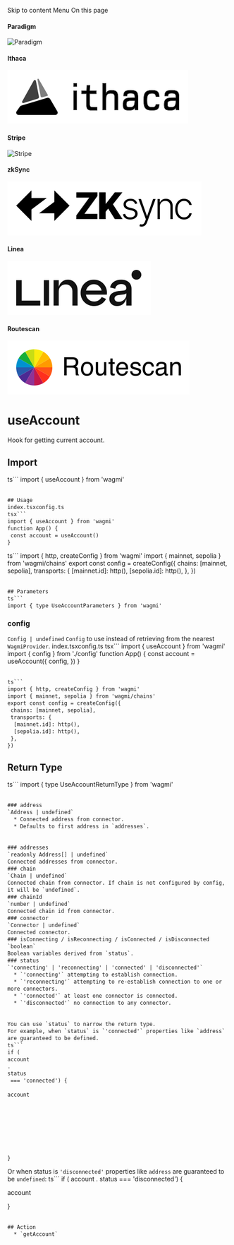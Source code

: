 Skip to content 
Menu
On this page
#### Paradigm
![Paradigm](https://raw.githubusercontent.com/wevm/.github/main/content/sponsors/paradigm-light.svg)
#### Ithaca
![Ithaca](https://raw.githubusercontent.com/wevm/.github/main/content/sponsors/ithaca-light.svg)
#### Stripe
![Stripe](https://raw.githubusercontent.com/wevm/.github/main/content/sponsors/stripe-light.svg)
#### zkSync
![zkSync](https://raw.githubusercontent.com/wevm/.github/main/content/sponsors/zksync-light.svg)
#### Linea
![Linea](https://raw.githubusercontent.com/wevm/.github/main/content/sponsors/linea-light.svg)
#### Routescan
![Routescan](https://raw.githubusercontent.com/wevm/.github/main/content/sponsors/routescan-light.svg)
# useAccount ​
Hook for getting current account.
## Import ​
ts```
import { useAccount } from 'wagmi'
```

## Usage ​
index.tsxconfig.ts
tsx```
import { useAccount } from 'wagmi'
function App() {
 const account = useAccount()
}
```

ts```
import { http, createConfig } from 'wagmi'
import { mainnet, sepolia } from 'wagmi/chains'
export const config = createConfig({
 chains: [mainnet, sepolia],
 transports: {
  [mainnet.id]: http(),
  [sepolia.id]: http(),
 },
})
```

## Parameters ​
ts```
import { type UseAccountParameters } from 'wagmi'
```

### config ​
`Config | undefined`
`Config` to use instead of retrieving from the nearest `WagmiProvider`.
index.tsxconfig.ts
tsx```
import { useAccount } from 'wagmi'
import { config } from './config'
function App() {
 const account = useAccount({
  config,
 })
}
```

ts```
import { http, createConfig } from 'wagmi'
import { mainnet, sepolia } from 'wagmi/chains'
export const config = createConfig({
 chains: [mainnet, sepolia],
 transports: {
  [mainnet.id]: http(),
  [sepolia.id]: http(),
 },
})
```

## Return Type ​
ts```
import { type UseAccountReturnType } from 'wagmi'
```

### address ​
`Address | undefined`
  * Connected address from connector.
  * Defaults to first address in `addresses`.


### addresses ​
`readonly Address[] | undefined`
Connected addresses from connector.
### chain ​
`Chain | undefined`
Connected chain from connector. If chain is not configured by config, it will be `undefined`.
### chainId ​
`number | undefined`
Connected chain id from connector.
### connector ​
`Connector | undefined`
Connected connector.
### isConnecting / isReconnecting / isConnected / isDisconnected ​
`boolean`
Boolean variables derived from `status`.
### status ​
`'connecting' | 'reconnecting' | 'connected' | 'disconnected'`
  * `'connecting'` attempting to establish connection.
  * `'reconnecting'` attempting to re-establish connection to one or more connectors.
  * `'connected'` at least one connector is connected.
  * `'disconnected'` no connection to any connector.


You can use `status` to narrow the return type.
For example, when `status` is `'connected'` properties like `address` are guaranteed to be defined.
ts```
if (
account
.
status
 === 'connected') {

account








}
```

Or when status is `'disconnected'` properties like `address` are guaranteed to be `undefined`:
ts```
if (
account
.
status
 === 'disconnected') {

account








}
```

## Action ​
  * `getAccount`


